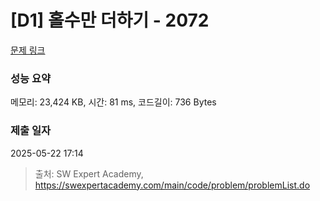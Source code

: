 # [D1] 홀수만 더하기 - 2072 

[문제 링크](https://swexpertacademy.com/main/code/problem/problemDetail.do?contestProbId=AV5QSEhaA5sDFAUq) 

### 성능 요약

메모리: 23,424 KB, 시간: 81 ms, 코드길이: 736 Bytes

### 제출 일자

2025-05-22 17:14



> 출처: SW Expert Academy, https://swexpertacademy.com/main/code/problem/problemList.do